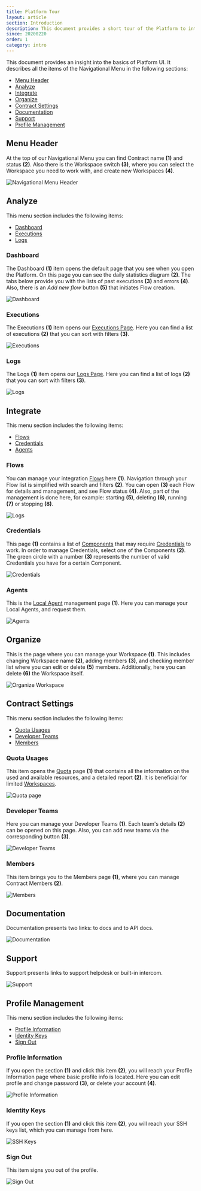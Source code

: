 ```yaml
---
title: Platform Tour
layout: article
section: Introduction
description: This document provides a short tour of the Platform to introduce new users to our basics.
since: 20200220
order: 1
category: intro
---
```


This document provides an insight into the basics of Platform UI. It describes
all the items of the Navigational Menu in the following sections:

- [Menu Header](#menu-header)
- [Analyze](#analyze)
- [Integrate](#integrate)
- [Organize](#organize)
- [Contract Settings](#contract-settings)
- [Documentation](#documentation)
- [Support](#support)
- [Profile Management](#profile-management)

## Menu Header

At the top of our Navigational Menu you can find Contract name **(1)** and status **(2)**. Also there is the Workspace switch **(3)**, where you can select the Workspace you need to work with, and create new Workspaces **(4)**.

![Navigational Menu Header](/assets/img/getting-started/tour/menu-header.png)


## Analyze

This menu section includes the following items:
- [Dashboard](#dashboard)
- [Executions](#executions)
- [Logs](#logs)

### Dashboard

The Dashboard **(1)** item opens the default page that you see when you open the Platform. On this page you can see the daily statistics diagram **(2)**. The tabs below provide you with the lists of past executions **(3)** and errors **(4)**. Also, there is an *Add new flow* button **(5)** that initiates Flow creation.

![Dashboard](/assets/img/getting-started/tour/dashboard.png)

### Executions

The Executions **(1)** item opens our [Executions Page](executions). Here you can find a list of executions **(2)** that you can sort with filters **(3)**.

![Executions](/assets/img/getting-started/tour/executions.png)


### Logs

The Logs **(1)** item opens our [Logs Page](logs-page). Here you can find a list of logs **(2)** that you can sort with filters **(3)**.

![Logs](/assets/img/getting-started/tour/logs.png)


## Integrate

This menu section includes the following items:
- [Flows](#flows)
- [Credentials](#credentials)
- [Agents](#agents)

### Flows

You can manage your integration [Flows](integration-flow) here **(1)**. Navigation through your Flow list is simplified with search and filters **(2)**. You can open **(3)** each Flow for details and management, and see Flow status **(4)**. Also, part of the management is done here, for example: starting **(5)**, deleting **(6)**, running **(7)** or stopping **(8)**.

![Logs](/assets/img/getting-started/tour/flows.png)

### Credentials

This page **(1)** contains a list of [Components](integration-component) that may require [Credentials](credential) to work. In order to manage Credentials, select one of the Components **(2)**. The green circle with a number **(3)** represents the number of valid Credentials you have for a certain Component.

![Credentials](/assets/img/getting-started/tour/creds.png)

### Agents

This is the [Local Agent](local-agent) management page **(1)**. Here you can manage your Local Agents, and request them.

![Agents](/assets/img/getting-started/tour/agents.png)


## Organize

This is the page where you can manage your Workspace **(1)**. This includes changing Workspace name **(2)**, adding members **(3)**, and checking member list where you can edit or delete **(5)** members. Additionally, here you can delete **(6)** the Workspace itself.

![Organize Workspace](/assets/img/getting-started/tour/workspace.png)

## Contract Settings

This menu section includes the following items:
- [Quota Usages](#quota-usages)
- [Developer Teams](#developer-teams)
- [Members](#members)

### Quota Usages

This item opens the [Quota](quota-overview) page **(1)** that contains all the information on the used and available resources, and a detailed report **(2)**. It is beneficial for limited [Workspaces](contracts-and-workspaces).

![Quota page](/assets/img/getting-started/tour/quota.png)

### Developer Teams

Here you can manage your Developer Teams **(1)**. Each team's details **(2)** can be opened on this page. Also, you can add new teams via the corresponding button **(3)**.

![Developer Teams](/assets/img/getting-started/tour/devteams.png)

### Members

This item brings you to the Members page **(1)**, where you can manage Contract Members **(2)**.

![Members](/assets/img/getting-started/tour/members.png)


## Documentation

Documentation presents two links: to docs and to API docs.

![Documentation](/assets/img/getting-started/tour/documentation.png)

## Support

Support presents links to support helpdesk or built-in intercom.

![Support](/assets/img/getting-started/tour/support.png)

## Profile Management

This menu section includes the following items:
- [Profile Information](#profile-information)
- [Identity Keys](#identity-keys)
- [Sign Out](#sign-out)

### Profile Information

If you open the section **(1)** and click this item **(2)**, you will reach your Profile Information page where basic profile info is located. Here you can edit profile and change password **(3)**, or delete your account **(4)**.

![Profile Information](/assets/img/getting-started/tour/profile.png)

### Identity Keys

If you open the section **(1)** and click this item **(2)**, you will reach your SSH keys list, which you can manage from here.

![SSH Keys](/assets/img/getting-started/tour/ssh.png)

### Sign Out

This item signs you out of the profile.

![Sign Out](/assets/img/getting-started/tour/signout.png)
